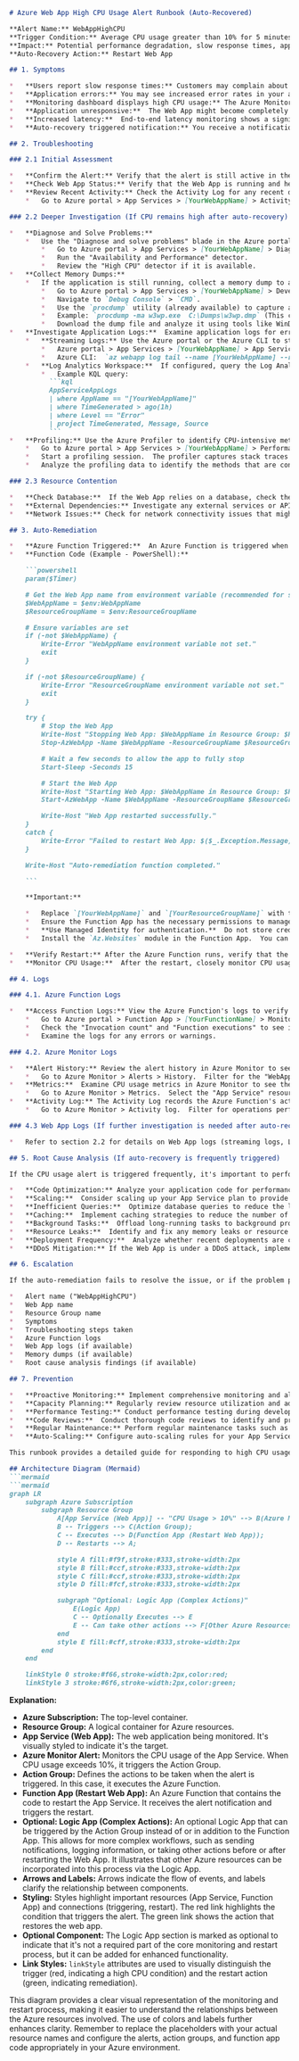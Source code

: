 ```markdown
# Azure Web App High CPU Usage Alert Runbook (Auto-Recovered)

**Alert Name:** WebAppHighCPU
**Trigger Condition:** Average CPU usage greater than 10% for 5 minutes
**Impact:** Potential performance degradation, slow response times, application unavailability.
**Auto-Recovery Action:** Restart Web App

## 1. Symptoms

*   **Users report slow response times:** Customers may complain about web pages loading slowly or transactions taking longer to complete.
*   **Application errors:** You may see increased error rates in your application logs. Common errors include timeouts, failed requests, or server overload errors.
*   **Monitoring dashboard displays high CPU usage:** The Azure Monitor dashboard shows consistent CPU utilization exceeding the threshold (10%).
*   **Application unresponsive:**  The Web App might become completely unresponsive, requiring a restart.
*   **Increased latency:**  End-to-end latency monitoring shows a significant increase.
*   **Auto-recovery triggered notification:** You receive a notification (e.g., email, SMS, Teams message) that the Azure Function responsible for restarting the Web App has been triggered.

## 2. Troubleshooting

### 2.1 Initial Assessment

*   **Confirm the Alert:** Verify that the alert is still active in the Azure portal. Navigate to Azure Monitor > Alerts and filter for active alerts with the name "WebAppHighCPU."
*   **Check Web App Status:** Verify that the Web App is running and healthy.  Go to the Azure portal > App Services > [YourWebAppName] > Overview. Check the "Status" and "Health check" status.
*   **Review Recent Activity:** Check the Activity Log for any recent deployments, configuration changes, or scaling operations that might have contributed to the high CPU usage.
    *   Go to Azure portal > App Services > [YourWebAppName] > Activity log. Filter for relevant operations.

### 2.2 Deeper Investigation (If CPU remains high after auto-recovery)

*   **Diagnose and Solve Problems:**
    *   Use the "Diagnose and solve problems" blade in the Azure portal for the Web App.
        *   Go to Azure portal > App Services > [YourWebAppName] > Diagnose and solve problems.
        *   Run the "Availability and Performance" detector.
        *   Review the "High CPU" detector if it is available.
*   **Collect Memory Dumps:**
    *   If the application is still running, collect a memory dump to analyze the application's state.  This will require access to the Kudu console.
        *   Go to Azure portal > App Services > [YourWebAppName] > Development Tools > Kudu.
        *   Navigate to `Debug Console` > `CMD`.
        *   Use the `procdump` utility (already available) to capture a memory dump.
        *   Example: `procdump -ma w3wp.exe  C:\Dumps\w3wp.dmp` (This captures a full memory dump of the `w3wp.exe` process).
        *   Download the dump file and analyze it using tools like WinDbg.
*   **Investigate Application Logs:**  Examine application logs for errors, warnings, or unexpected behavior.
    *   **Streaming Logs:** Use the Azure portal or the Azure CLI to stream the Web App's logs in real-time.
        *   Azure portal > App Services > [YourWebAppName] > App Service logs >  Enable "Application Logging (Filesystem)" and "Web server logging".
        *   Azure CLI:  `az webapp log tail --name [YourWebAppName] --resource-group [YourResourceGroupName]`
    *   **Log Analytics Workspace:**  If configured, query the Log Analytics workspace for relevant events related to the Web App.  Use Kusto Query Language (KQL) to search for errors, exceptions, and performance issues.
        *   Example KQL query:
          ```kql
          AppServiceAppLogs
          | where AppName == "[YourWebAppName]"
          | where TimeGenerated > ago(1h)
          | where Level == "Error"
          | project TimeGenerated, Message, Source
          ```
*   **Profiling:** Use the Azure Profiler to identify CPU-intensive methods in your application.
    *   Go to Azure portal > App Services > [YourWebAppName] > Performance blade > Profiler.
    *   Start a profiling session.  The profiler captures stack traces and CPU usage data over a period of time.
    *   Analyze the profiling data to identify the methods that are consuming the most CPU.

### 2.3 Resource Contention

*   **Check Database:**  If the Web App relies on a database, check the database CPU, memory, and I/O utilization. High database load can often contribute to high Web App CPU usage.
*   **External Dependencies:** Investigate any external services or APIs that the Web App depends on.  Slow or overloaded external dependencies can cause the Web App to consume more CPU.
*   **Network Issues:** Check for network connectivity issues that might be causing the Web App to retry requests, leading to increased CPU usage.

## 3. Auto-Remediation

*   **Azure Function Triggered:**  An Azure Function is triggered when the CPU usage alert is fired.  This function is responsible for restarting the Web App.
*   **Function Code (Example - PowerShell):**

    ```powershell
    param($Timer)

    # Get the Web App name from environment variable (recommended for security)
    $WebAppName = $env:WebAppName
    $ResourceGroupName = $env:ResourceGroupName

    # Ensure variables are set
    if (-not $WebAppName) {
        Write-Error "WebAppName environment variable not set."
        exit
    }

    if (-not $ResourceGroupName) {
        Write-Error "ResourceGroupName environment variable not set."
        exit
    }

    try {
        # Stop the Web App
        Write-Host "Stopping Web App: $WebAppName in Resource Group: $ResourceGroupName"
        Stop-AzWebApp -Name $WebAppName -ResourceGroupName $ResourceGroupName -Force

        # Wait a few seconds to allow the app to fully stop
        Start-Sleep -Seconds 15

        # Start the Web App
        Write-Host "Starting Web App: $WebAppName in Resource Group: $ResourceGroupName"
        Start-AzWebApp -Name $WebAppName -ResourceGroupName $ResourceGroupName -Force

        Write-Host "Web App restarted successfully."
    }
    catch {
        Write-Error "Failed to restart Web App: $($_.Exception.Message)"
    }

    Write-Host "Auto-remediation function completed."

    ```

    **Important:**

    *   Replace `[YourWebAppName]` and `[YourResourceGroupName]` with the actual values.  **Ideally store these in the Function App's Application Settings as `WebAppName` and `ResourceGroupName` and access them through `$env:WebAppName` and `$env:ResourceGroupName`.  This is more secure than hardcoding the values.**
    *   Ensure the Function App has the necessary permissions to manage the Web App.  Assign the `Contributor` role or a custom role with appropriate permissions (e.g., `Microsoft.Web/sites/stop/action`, `Microsoft.Web/sites/start/action`) to the Function App's Managed Identity on the Web App's Resource Group.
    *   **Use Managed Identity for authentication.**  Do not store credentials in the Function App code.
    *   Install the `Az.Websites` module in the Function App.  You can do this by adding it to the `requirements.psd1` file (for PowerShell functions).

*   **Verify Restart:** After the Azure Function runs, verify that the Web App has been successfully restarted in the Azure portal.
*   **Monitor CPU Usage:**  After the restart, closely monitor CPU usage to ensure that it has returned to normal levels.

## 4. Logs

### 4.1. Azure Function Logs

*   **Access Function Logs:** View the Azure Function's logs to verify that the restart operation was successful.
    *   Go to Azure portal > Function App > [YourFunctionName] > Monitor.
    *   Check the "Invocation count" and "Function executions" to see if the function was triggered.
    *   Examine the logs for any errors or warnings.

### 4.2. Azure Monitor Logs

*   **Alert History:** Review the alert history in Azure Monitor to see when the alert was triggered and resolved.
    *   Go to Azure Monitor > Alerts > History.  Filter for the "WebAppHighCPU" alert.
*   **Metrics:**  Examine CPU usage metrics in Azure Monitor to see the trend over time.
    *   Go to Azure Monitor > Metrics.  Select the "App Service" resource and the "CpuPercentage" metric.
*   **Activity Log:** The Activity Log records the Azure Function's actions (stopping and starting the Web App).
    *   Go to Azure Monitor > Activity log.  Filter for operations performed by the Function App's Managed Identity.

### 4.3 Web App Logs (If further investigation is needed after auto-recovery)

*   Refer to section 2.2 for details on Web App logs (streaming logs, Log Analytics workspace).

## 5. Root Cause Analysis (If auto-recovery is frequently triggered)

If the CPU usage alert is triggered frequently, it's important to perform a root cause analysis to identify the underlying issue. Consider the following:

*   **Code Optimization:** Analyze your application code for performance bottlenecks and areas for optimization.  Use profiling tools to identify CPU-intensive methods.
*   **Scaling:**  Consider scaling up your App Service plan to provide more CPU resources.
*   **Inefficient Queries:**  Optimize database queries to reduce the load on the database server.
*   **Caching:**  Implement caching strategies to reduce the number of database calls and external API requests.
*   **Background Tasks:**  Offload long-running tasks to background processes or queues to prevent them from blocking the main thread.
*   **Resource Leaks:**  Identify and fix any memory leaks or resource leaks in your application.
*   **Deployment Frequency:**  Analyze whether recent deployments are contributing to performance degradation.  Consider implementing more rigorous testing and staging environments before deploying to production.
*   **DDoS Mitigation:** If the Web App is under a DDoS attack, implement DDoS mitigation measures.

## 6. Escalation

If the auto-remediation fails to resolve the issue, or if the problem persists after a restart, escalate to the appropriate support team according to your organization's escalation procedures.  Provide the following information:

*   Alert name ("WebAppHighCPU")
*   Web App name
*   Resource Group name
*   Symptoms
*   Troubleshooting steps taken
*   Azure Function logs
*   Web App logs (if available)
*   Memory dumps (if available)
*   Root cause analysis findings (if available)

## 7. Prevention

*   **Proactive Monitoring:** Implement comprehensive monitoring and alerting to detect performance issues early.
*   **Capacity Planning:** Regularly review resource utilization and adjust App Service plan size as needed.
*   **Performance Testing:** Conduct performance testing during development and before deploying new releases to identify potential performance bottlenecks.
*   **Code Reviews:**  Conduct thorough code reviews to identify and prevent performance-related issues.
*   **Regular Maintenance:** Perform regular maintenance tasks such as database optimization, log cleanup, and security patching.
*   **Auto-Scaling:** Configure auto-scaling rules for your App Service plan to automatically scale up or down based on CPU usage.  This can help prevent high CPU usage events in the first place.

This runbook provides a detailed guide for responding to high CPU usage alerts for Azure Web Apps with an automated restart remediation strategy. Remember to customize this runbook with specific details about your application, infrastructure, and organizational procedures.  Regularly review and update the runbook to ensure that it remains effective.

## Architecture Diagram (Mermaid)
```mermaid
```mermaid
graph LR
    subgraph Azure Subscription
        subgraph Resource Group
            A[App Service (Web App)] -- "CPU Usage > 10%" --> B(Azure Monitor Alert);
            B -- Triggers --> C(Action Group);
            C -- Executes --> D(Function App (Restart Web App));
            D -- Restarts --> A;

            style A fill:#f9f,stroke:#333,stroke-width:2px
            style B fill:#ccf,stroke:#333,stroke-width:2px
            style C fill:#ccf,stroke:#333,stroke-width:2px
            style D fill:#fcf,stroke:#333,stroke-width:2px

            subgraph "Optional: Logic App (Complex Actions)"
                E(Logic App)
                C -- Optionally Executes --> E
                E -- Can take other actions --> F[Other Azure Resources]
            end
            style E fill:#cff,stroke:#333,stroke-width:2px
        end
    end

    linkStyle 0 stroke:#f66,stroke-width:2px,color:red;
    linkStyle 3 stroke:#6f6,stroke-width:2px,color:green;
```

**Explanation:**

* **Azure Subscription:**  The top-level container.
* **Resource Group:**  A logical container for Azure resources.
* **App Service (Web App):** The web application being monitored.  It's visually styled to indicate it's the target.
* **Azure Monitor Alert:** Monitors the CPU usage of the App Service. When CPU usage exceeds 10%, it triggers the Action Group.
* **Action Group:**  Defines the actions to be taken when the alert is triggered.  In this case, it executes the Azure Function.
* **Function App (Restart Web App):** An Azure Function that contains the code to restart the App Service.  It receives the alert notification and triggers the restart.
* **Optional: Logic App (Complex Actions):** An optional Logic App that can be triggered by the Action Group instead of or in addition to the Function App. This allows for more complex workflows, such as sending notifications, logging information, or taking other actions before or after restarting the Web App.  It illustrates that other Azure resources can be incorporated into this process via the Logic App.
* **Arrows and Labels:**  Arrows indicate the flow of events, and labels clarify the relationship between components.
* **Styling:** Styles highlight important resources (App Service, Function App) and connections (triggering, restart). The red link highlights the condition that triggers the alert. The green link shows the action that restores the web app.
* **Optional Component:** The Logic App section is marked as optional to indicate that it's not a required part of the core monitoring and restart process, but it can be added for enhanced functionality.
* **Link Styles:**  `linkStyle` attributes are used to visually distinguish the trigger (red, indicating a high CPU condition) and the restart action (green, indicating remediation).

This diagram provides a clear visual representation of the monitoring and restart process, making it easier to understand the relationships between the Azure resources involved.  The use of colors and labels further enhances clarity. Remember to replace the placeholders with your actual resource names and configure the alerts, action groups, and function app code appropriately in your Azure environment.
```
